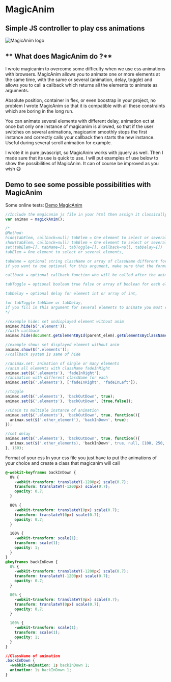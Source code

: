 # MagicAnim
## Simple JS controller to play css animations

![MagicAnim logo](https://www.optimages.fr/MagicAnim/MagicAnim.png)

## ** What does MagicAnim do ?**
I wrote magicanim to overcome some difficulty when we use css animations with browsers.
MagicAnim allows you to animate one or more elements at the same time, with the same or several (animation, delay, toggle) 
and allows you to call a callback which returns all the elements to animate as arguments.

Absolute position, container in flex, or even boostrap in your project, 
no problem I wrote MagicAnim so that it is compatible with all these constraints which are boring in the long run.

You can animate several elements with different delay, animation ect at once but only one instance of magicanim is allowed, 
so that if the user switches on several animations, 
magicanim smoothly stops the first instance and correctly calls your callback then starts the new instance. Useful during several scroll animation for example.

I wrote it in pure javascript, so MagicAnim works with jquery as well. Then I made sure that its use is quick to use. 
I will put examples of use below to show the possibilities of MagicAnim. It can of course be improved as you wish :smiley:

## **Demo to see some possible possibilities with MagicAnim**
Some online tests: [Demo MagicAnim](https://www.optimages.fr/MagicAnim/index.html)

```js
//Include the magicanim js file in your html then assign it classically like this. and include a CSS file with your animation classes in it
var animax = magickAnim();

/*
@Method:
hide(tabElem, callback=null) tabElem = One element to select or several elements, callback = optional callback function
show(tabElem, callback=null) tabElem = One element to select or several elements, callback = optional callback function
set(tabElem=[], tabName=[], tabToggle=[], callback=null, tabDelay=[]) 
tabElem = One element to select or several elements, 

tabName = optional string className or array of className different for each element,
if you want to use optional for this argument, make sure that the format function line 82 of magickanim js that the className enter exists in your css library file

callback = optional callback function who will be called after the animation ends,

tabToggle = optional boolean true false or array of boolean for each element default is false,

tabDelay = optional delay for element int or array of int,

for tabToggle tabName or tabDelay,
if you fill in this argument for several elements to animate you must either fill in a table if each element receives a different value, otherwise you can directly fill in a single value for all, magickanim formats and understands that it must apply this value to all the elements
*/

//exemple hide: set undisplayed element without anim
animax.hide($('.element'));
//with callback
animax.hide(document.getElementById(parent_elem).getElementsByClassName('square'), funk);

//exemple show: set displayed element without anim
animax.show($('.elements'));
//callback system is same of hide

//animax.set: animation of single or many elements
//anim all elements with className fadeInRight
animax.set($('.elements'), 'fadeInRight');
//animation with different className for each
animax.set($('.elements'), ['fadeInRight', 'fadeInLeft']);

//toggle
animax.set($('.elements'), 'backOutDown', true);
animax.set($('.elements'), 'backOutDown', [true,false]);

//Chain to multiple instance of animation
animax.set($('.elements'), 'backOutDown', true, function(){
  animax.set($('.other_element'), 'backInDown', true);
});

//set delay
animax.set($('.elements'), 'backOutDown', true, function(){
  animax.set($('.other_elements), 'backInDown', true, null, [100, 250, 300]);
}, 150);

```
Format of your css
In your css file you just have to put the animations of your choice and create a class that magicanim will call
```css
@-webkit-keyframes backInDown {
  0% {
    -webkit-transform: translateY(-1200px) scale(0.7);
    transform: translateY(-1200px) scale(0.7);
    opacity: 0.7;
  }

  80% {
    -webkit-transform: translateY(0px) scale(0.7);
    transform: translateY(0px) scale(0.7);
    opacity: 0.7;
  }

  100% {
    -webkit-transform: scale(1);
    transform: scale(1);
    opacity: 1;
  }
}
@keyframes backInDown {
  0% {
    -webkit-transform: translateY(-1200px) scale(0.7);
    transform: translateY(-1200px) scale(0.7);
    opacity: 0.7;
  }

  80% {
    -webkit-transform: translateY(0px) scale(0.7);
    transform: translateY(0px) scale(0.7);
    opacity: 0.7;
  }

  100% {
    -webkit-transform: scale(1);
    transform: scale(1);
    opacity: 1;
  }
}

//ClassName of animation
.backInDown {
  -webkit-animation: 1s backInDown 1;
  animation: 1s backInDown 1;
}
```

